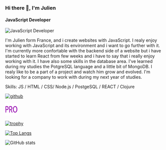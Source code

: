 ### Hi there 👋, I'm Julien 
#### JavaScript Developer
![JavaScript Developer](https://previews.123rf.com/images/elenabsl/elenabsl1509/elenabsl150900055/45073782-web-et-d%C3%A9veloppeur-de-logiciels-banni%C3%A8re-avec-bar-et-seacrh-ligne-mince-objets-et-outils-de-travail-sur-.jpg)

I'm Julien form France, and i create websites with JavaScript. I realy enjoy working with JavaScript and its environment and i want to go further with it. I'm currently more confortable with the backend side of a website but i have started to learn React from few weeks and i have to say that i really enjoy working with it. I have also some skills in the database area. I've learned during my studies the PotgreSQL language and a little bit of MongoDB. I realy like to be a part of a project and watch him grow and evolved. I'm looking for a company to work with during my next year of studies.

Skills: JS / HTML / CSS/ Node.js / PostgeSQL / REACT / Clojure



[<img src='https://cdn.jsdelivr.net/npm/simple-icons@3.0.1/icons/github.svg' alt='github' height='40'>](https://github.com/Julien-Oclock)  

<a href='https://github.com/pricing'><img src='https://raw.githubusercontent.com/acervenky/animated-github-badges/master/assets/pro.gif' width='40' height='40'></a> 

[![trophy](https://github-profile-trophy.vercel.app/?username=Julien-Oclock)](https://github.com/ryo-ma/github-profile-trophy)

[![Top Langs](https://github-readme-stats.vercel.app/api/top-langs/?username=Julien-Oclock)](https://github.com/anuraghazra/github-readme-stats)

![GitHub stats](https://github-readme-stats.vercel.app/api?username=Julien-Oclock&show_icons=true)  


